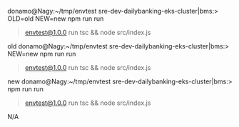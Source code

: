 donamo@Nagy:~/tmp/envtest sre-dev-dailybanking-eks-cluster|bms:> OLD=old NEW=new npm run run

> envtest@1.0.0 run
> tsc && node src/index.js

old
donamo@Nagy:~/tmp/envtest sre-dev-dailybanking-eks-cluster|bms:> NEW=new npm run run

> envtest@1.0.0 run
> tsc && node src/index.js

new
donamo@Nagy:~/tmp/envtest sre-dev-dailybanking-eks-cluster|bms:> npm run run

> envtest@1.0.0 run
> tsc && node src/index.js

N/A
